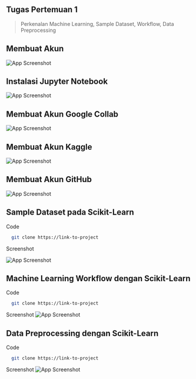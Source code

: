 ## Tugas Pertemuan 1
> Perkenalan Machine Learning, Sample Dataset, Workflow, Data Preprocessing

## Membuat Akun
![App Screenshot](https://via.placeholder.com/468x300?text=App+Screenshot+Here)

## Instalasi Jupyter Notebook
![App Screenshot](https://via.placeholder.com/468x300?text=App+Screenshot+Here)

## Membuat Akun Google Collab
![App Screenshot](https://via.placeholder.com/468x300?text=App+Screenshot+Here)

## Membuat Akun Kaggle
![App Screenshot](https://via.placeholder.com/468x300?text=App+Screenshot+Here)

## Membuat Akun GitHub
![App Screenshot](https://via.placeholder.com/468x300?text=App+Screenshot+Here)

## Sample Dataset pada Scikit-Learn
Code

```bash
  git clone https://link-to-project
```
Screenshot

![App Screenshot](https://via.placeholder.com/468x300?text=App+Screenshot+Here)

## Machine Learning Workflow dengan Scikit-Learn
Code

```bash
  git clone https://link-to-project
```
Screenshot
![App Screenshot](https://via.placeholder.com/468x300?text=App+Screenshot+Here)

## Data Preprocessing dengan Scikit-Learn
Code

```bash
  git clone https://link-to-project
```
Screenshot
![App Screenshot](https://via.placeholder.com/468x300?text=App+Screenshot+Here)
